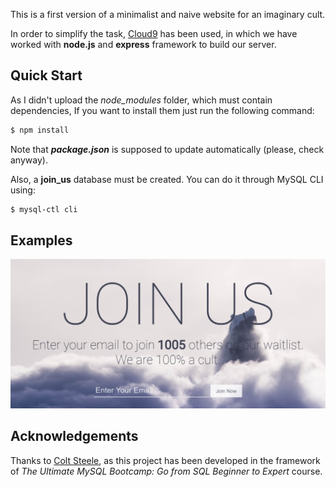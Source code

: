 This is a first version of a minimalist and naive website for an imaginary cult.

In order to simplify the task, [Cloud9](https://c9.io) has been used, in which we have worked with **node.js** and **express** framework to build our server.

## Quick Start

As I didn't upload the *node_modules* folder, which must contain dependencies, If you want to install them just run the following command:

```bash
$ npm install
```
  Note that ***package.json*** is supposed to update automatically (please, check anyway).
  
Also, a **join_us** database must be created. You can do it through MySQL CLI using:

```bash
$ mysql-ctl cli
```

## Examples

<p align="center"> <img src="/imgs/screenshot1.PNG"/>

## Acknowledgements

Thanks to [Colt Steele](https://github.com/Colt), as this project has been developed in the framework of *The Ultimate MySQL Bootcamp: Go from SQL Beginner to Expert* course.
